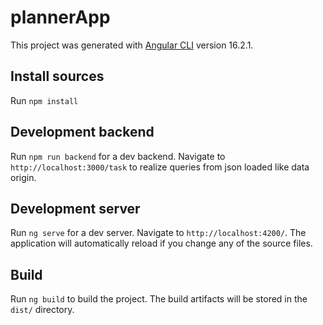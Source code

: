 # plannerApp

This project was generated with [Angular CLI](https://github.com/angular/angular-cli) version 16.2.1.

## Install sources

Run `npm install`

## Development backend

Run `npm run backend` for a dev backend. Navigate to `http://localhost:3000/task` to realize queries from json loaded like data origin.

## Development server

Run `ng serve` for a dev server. Navigate to `http://localhost:4200/`. The application will automatically reload if you change any of the source files.

## Build

Run `ng build` to build the project. The build artifacts will be stored in the `dist/` directory.
